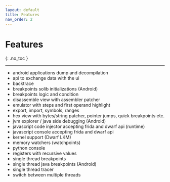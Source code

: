 ```yaml
---
layout: default
title: Features
nav_order: 2
---
```


# Features
{: .no_toc }

---


* android applications dump and decompilation
* api to exchange data with the ui
* backtrace
* breakpoints solib initializations (Android)
* breakpoints logic and condition
* disassemble view with assembler patcher
* emulator with steps and first operand highlight
* export, import, symbols, ranges
* hex view with bytes/string patcher, pointer jumps, quick breakpoints etc.
* jvm explorer / java side debugging (Android)
* javascript code injector accepting frida and dwarf api (runtime)
* javascript console accepting frida and dwarf api
* kernel support (Dwarf LKM)
* memory watchers (watchpoints)
* python console
* registers with recursive values
* single thread breakpoints
* single thread java breakpoints (Android)
* single thread tracer
* switch between multiple threads


